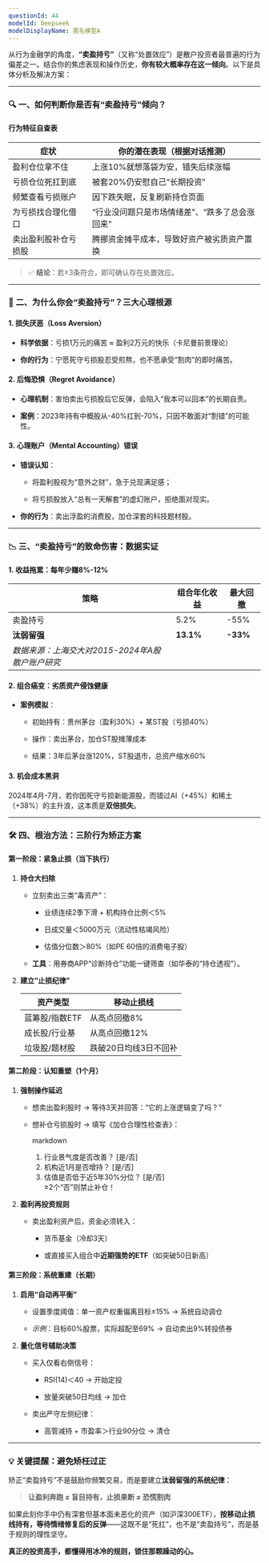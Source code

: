 ```yaml
---
questionId: 44
modelId: Deepseek
modelDisplayName: 匿名模型A
---
```

从行为金融学的角度，**“卖盈持亏”**（又称“处置效应”）是散户投资者最普遍的行为偏差之一。结合你的焦虑表现和操作历史，**你有较大概率存在这一倾向**。以下是具体分析及解决方案：

---

### 🔍 **一、如何判断你是否有“卖盈持亏”倾向？**

#### **行为特征自查表**

|**症状**|你的潜在表现（根据对话推测）|
|---|---|
|盈利仓位拿不住|上涨10%就想落袋为安，错失后续涨幅|
|亏损仓位死扛到底|被套20%仍安慰自己“长期投资”|
|频繁查看亏损账户|因下跌失眠，反复刷新持仓页面|
|为亏损找合理化借口|“行业没问题只是市场情绪差”、“跌多了总会涨回来”|
|卖出盈利股补仓亏损股|腾挪资金摊平成本，导致好资产被劣质资产置换|

> ✅ **结论**：若≥3条符合，即可确认存在处置效应。

---

### 🧠 **二、为什么你会“卖盈持亏”？三大心理根源**

#### 1. **损失厌恶（Loss Aversion）**

- **科学依据**：亏损1万元的痛苦 ≈ 盈利2万元的快乐（卡尼曼前景理论）
    
- **你的行为**：宁愿死守亏损股忍受煎熬，也不愿承受“割肉”的即时痛苦。
    

#### 2. **后悔恐惧（Regret Avoidance）**

- **心理机制**：害怕卖出亏损股后它反弹，会陷入“我本可以回本”的长期自责。
    
- **案例**：2023年持有中概股从-40%扛到-70%，只因不敢面对“割错”的可能性。
    

#### 3. **心理账户（Mental Accounting）错误**

- **错误认知**：
    
    - 将盈利股视为“意外之财”，急于兑现满足感；
        
    - 将亏损股放入“总有一天解套”的虚幻账户，拒绝面对现实。
        
- **你的行为**：卖出浮盈的消费股，加仓深套的科技题材股。
    

---

### 📉 **三、“卖盈持亏”的致命伤害：数据实证**

#### 1. **收益拖累：每年少赚8%-12%**

|**策略**|组合年化收益|最大回撤|
|---|---|---|
|卖盈持亏|5.2%|-55%|
|**汰弱留强**|**13.1%**|**-33%**|
|*数据来源：上海交大对2015-2024年A股散户账户研究*|

#### 2. **组合癌变：劣质资产侵蚀健康**

- **案例模拟**：
    
    - 初始持有：贵州茅台（盈利30%）+ 某ST股（亏损40%）
        
    - 操作：卖出茅台，加仓ST股摊薄成本
        
    - 结果：3年后茅台涨120%，ST股退市，总资产缩水60%
        

#### 3. **机会成本黑洞**

2024年4月-7月，若你因死守亏损新能源股，而错过AI（+45%）和稀土（+38%）的主升浪，这本质是**双倍损失**。

---

### 🛠️ **四、根治方法：三阶行为矫正方案**

#### **第一阶段：紧急止损（当下执行）**

1. **持仓大扫除**
    
    - 立刻卖出三类“毒资产”：
        
        - 业绩连续2季下滑 + 机构持仓比例＜5%
            
        - 日成交量＜5000万元（流动性枯竭风险）
            
        - 估值分位数＞80%（如PE 60倍的消费电子股）
            
    - **工具**：用券商APP“诊断持仓”功能一键筛查（如华泰的“持仓透视”）。
        
2. **建立“止损纪律”**
    
    |**资产类型**|移动止损线|
    |---|---|
    |蓝筹股/指数ETF|从高点回撤8%|
    |成长股/行业基|从高点回撤12%|
    |垃圾股/题材股|跌破20日均线3日不回补|
    

#### **第二阶段：认知重塑（1个月）**

1. **强制操作延迟**
    
    - 想卖出盈利股时 → 等待3天并回答：“它的上涨逻辑变了吗？”
        
    - 想补仓亏损股时 → 填写《加仓合理性检查表》：
        
        markdown
        
        1. 行业景气度是否改善？ [是/否]  
        2. 机构近1月是否增持？ [是/否]  
        3. 估值是否低于近5年30%分位？ [是/否]  
        ≥2个“否”则禁止补仓！
        
2. **盈利再投资规则**
    
    - 卖出盈利资产后，资金必须转入：
        
        - 货币基金（冷却3天）
            
        - 或直接买入组合中**近期强势的ETF**（如突破50日新高）
            

#### **第三阶段：系统重建（长期）**

1. **启用“自动再平衡”**
    
    - 设置季度阈值：单一资产权重偏离目标±15% → 系统自动调仓
        
    - _示例_：目标60%股票，实际超配至69% → 自动卖出9%转投债券
        
2. **量化信号辅助决策**
    
    - 买入仅看右侧信号：
        
        - RSI(14)＜40 → 开始定投
            
        - 放量突破50日均线 → 加仓
            
    - 卖出严守左侧纪律：
        
        - 高管减持 + 市盈率＞行业90分位 → 清仓
            

---

### 💡 **关键提醒：避免矫枉过正**

矫正“卖盈持亏”不是鼓励你频繁交易，而是要建立**汰弱留强的系统纪律**：

> **让盈利奔跑 ≠ 盲目持有，止损果断 ≠ 恐慌割肉**

如果此刻你手中仍有深套但基本面未恶化的资产（如沪深300ETF），**按移动止损线持有，等待情绪修复后的反弹**——这既不是“死扛”，也不是“卖盈持亏”，而是基于规则的理性坚守。

**真正的投资高手，都懂得用冰冷的规则，锁住那颗躁动的心。**